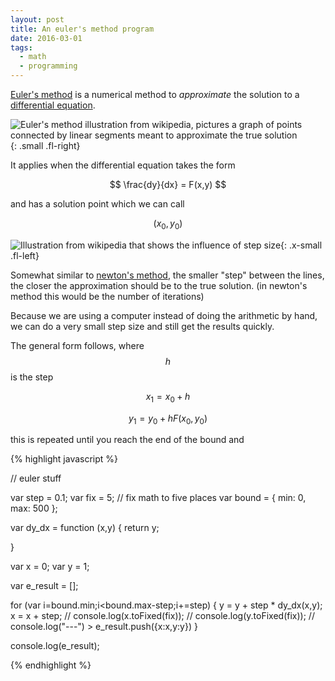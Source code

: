 ```yaml
---
layout: post
title: An euler's method program
date: 2016-03-01
tags:
  - math
  - programming
---
```


[Euler's method](https://en.wikipedia.org/wiki/Euler_method) is a numerical method to *approximate* the solution to a [differential equation](https://en.wikipedia.org/wiki/Differential_equation).

![Euler's method illustration from wikipedia, pictures a graph of points connected by linear segments meant to approximate the true solution](https://upload.wikimedia.org/wikipedia/commons/1/10/Euler_method.svg){: .small .fl-right}

It applies when the differential equation takes the form

$$ \frac{dy}{dx} = F(x,y) $$

and has a solution point which we can call

$$ (x_0,y_0) $$

<div class="cf"></div>


![Illustration from wikipedia that shows the influence of step size](https://upload.wikimedia.org/wikipedia/commons/2/2d/Numerical_integration_illustration%2C_step%3D1.svg){: .x-small .fl-left}

Somewhat similar to [newton's method](https://en.wikipedia.org/wiki/Newton%27s_method), the smaller "step" between the lines, the closer the approximation should be to the true solution. (in newton's method this would be the number of iterations)

Because we are using a computer instead of doing the arithmetic by hand, we can do a very small step size and still get the results quickly.

<div class="cf"></div>

The general form follows, where $$h$$ is the step


$$ x_1 = x_0 + h $$

$$ y_1 = y_0 + hF(x_0,y_0) $$

this is repeated until you reach the end of the bound and 


{% highlight javascript %}

// euler stuff

var step = 0.1;
var fix = 5; // fix math to five places
var bound = {
    min: 0,
    max: 500
};

var dy_dx = function (x,y) {
    return y;

}

var x = 0;
var y = 1;

var e_result = [];

for (var i=bound.min;i<bound.max-step;i+=step) {
    y = y + step * dy_dx(x,y);
    x = x + step;
    // console.log(x.toFixed(fix));
    // console.log(y.toFixed(fix));
    // console.log("---") >
    e_result.push({x:x,y:y})
}

console.log(e_result);

{% endhighlight %}

